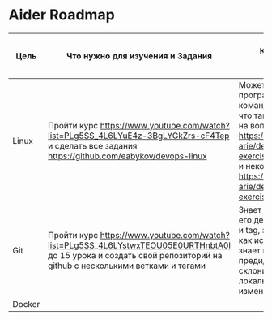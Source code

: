 # Aider Roadmap

| Цель | Что нужно для изучения и Задания | Как поймем что цель достигнута? | Примерная дата окончания изучения 
|-|-|-|-
| Linux | Пройти курс https://www.youtube.com/watch?list=PLg5SS_4L6LYuE4z-3BgLYGkZrs-cF4Tep и сделать все задания https://github.com/eabykov/devops-linux | Может устанавливать программы, знает основные команды и может их применять, что такое ядро linux, отвечает на вопросы https://github.com/bregman-arie/devops-exercises/tree/master/topics/linux и некоторые отсюда https://github.com/bregman-arie/devops-exercises/tree/master/topics/shell | 01.03.2023
| Git | Пройти курс https://www.youtube.com/watch?list=PLg5SS_4L6LYstwxTEOU05E0URTHnbtA0l до 15 урока и создать свой репозиторий на github с несколькими ветками и тегами | Знает что такое commit и как его делать, умеет делать branch и tag, знает что такое merge и как исправлять конфликты, знает как откатиться на предидущий commit, как склонировать репозиторий локально и как загрузить свои изменения в github | 01.03.2023
| Docker |  |  | 15.03.2023
